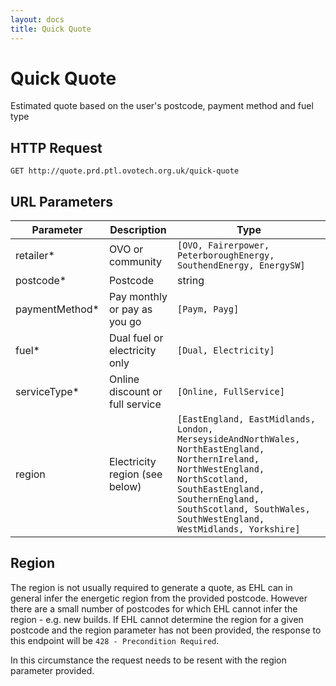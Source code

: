 ```yaml
---
layout: docs
title: Quick Quote
---
```


# Quick Quote
Estimated quote based on the user's postcode, payment method and fuel type

## HTTP Request
`GET http://quote.prd.ptl.ovotech.org.uk/quick-quote`

## URL Parameters

Parameter      | Description                     | Type
-------------- | ------------------------------- | ----
retailer*      | OVO or community                | `[OVO, Fairerpower, PeterboroughEnergy, SouthendEnergy, EnergySW]`
postcode*      | Postcode                        | string
paymentMethod* | Pay monthly or pay as you go    | `[Paym, Payg]`
fuel*          | Dual fuel or electricity only   | `[Dual, Electricity]`
serviceType*   | Online discount or full service | `[Online, FullService]`
region         | Electricity region (see below)  | `[EastEngland, EastMidlands, London, MerseysideAndNorthWales, NorthEastEngland, NorthernIreland, NorthWestEngland, NorthScotland, SouthEastEngland, SouthernEngland, SouthScotland, SouthWales, SouthWestEngland, WestMidlands, Yorkshire]`

## Region
The region is not usually required to generate a quote, as EHL can in general infer the energetic region from the provided postcode.
However there are a small number of postcodes for which EHL cannot infer the region - e.g. new builds.
If EHL cannot determine the region for a given postcode and the region parameter has not been provided, the response to this endpoint will be `428 - Precondition Required`.

In this circumstance the request needs to be resent with the region parameter provided.